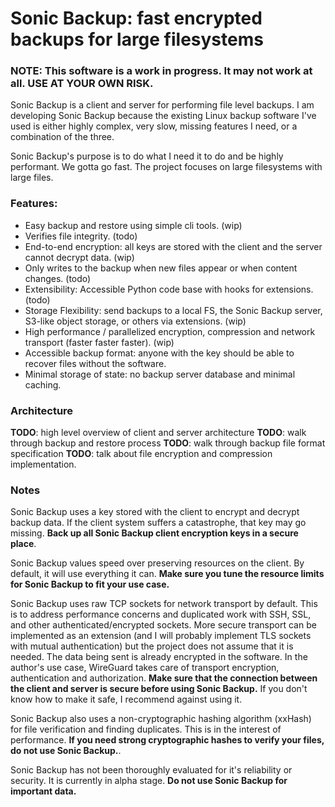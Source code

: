 # Sonic Backup: fast encrypted backups for large filesystems

### NOTE: This software is a work in progress. It may not work at all. USE AT YOUR OWN RISK.

Sonic Backup is a client and server for performing file level backups. I am developing Sonic Backup because the existing Linux backup software I've used is either highly complex, very slow, missing features I need, or a combination of the three.

Sonic Backup's purpose is to do what I need it to do and be highly performant. We gotta go fast. The project focuses on large filesystems with large files.

### Features:
* Easy backup and restore using simple cli tools. (wip)
* Verifies file integrity. (todo)
* End-to-end encryption: all keys are stored with the client and the server cannot decrypt data. (wip)
* Only writes to the backup when new files appear or when content changes. (todo)
* Extensibility: Accessible Python code base with hooks for extensions. (todo)
* Storage Flexibility: send backups to a local FS, the Sonic Backup server, S3-like object storage, or others via extensions. (wip)
* High performance / parallelized encryption, compression and network transport (faster faster faster). (wip)
* Accessible backup format: anyone with the key should be able to recover files without the software.
* Minimal storage of state: no backup server database and minimal caching.

### Architecture
**TODO**: high level overview of client and server architecture
**TODO**: walk through backup and restore process
**TODO**: walk through backup file format specification
**TODO**: talk about file encryption and compression implementation.

### Notes
Sonic Backup uses a key stored with the client to encrypt and decrypt backup data. If the client system suffers a catastrophe, that key may go missing. **Back up all Sonic Backup client encryption keys in a secure place**.

Sonic Backup values speed over preserving resources on the client. By default, it will use everything it can. **Make sure you tune the resource limits for Sonic Backup to fit your use case.**

Sonic Backup uses raw TCP sockets for network transport by default. This is to address performance concerns and duplicated work with SSH, SSL, and other authenticated/encrypted sockets. More secure transport can be implemented as an extension (and I will probably implement TLS sockets with mutual authentication) but the project does not assume that it is needed. The data being sent is already encrypted in the software. In the author's use case, WireGuard takes care of transport encryption, authentication and authorization. **Make sure that the connection between the client and server is secure before using Sonic Backup.** If you don't know how to make it safe, I recommend against using it.

Sonic Backup also uses a non-cryptographic hashing algorithm (xxHash) for file verification and finding duplicates. This is in the interest of performance. **If you need strong cryptographic hashes to verify your files, do not use Sonic Backup.**.

Sonic Backup has not been thoroughly evaluated for it's reliability or security. It is currently in alpha stage. **Do not use Sonic Backup for important data.**
